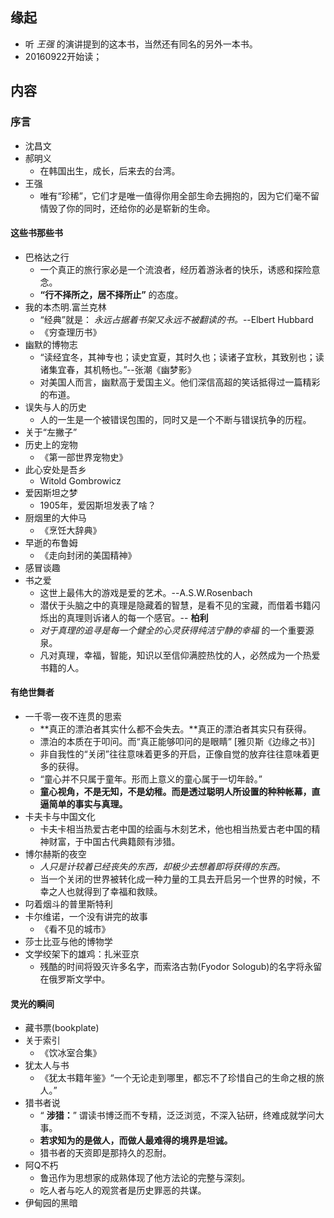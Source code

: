##  缘起
+ 听 *王强* 的演讲提到的这本书，当然还有同名的另外一本书。
+ 20160922开始读；

##  内容
###  序言
+ 沈昌文
+ 郝明义
	+ 在韩国出生，成长，后来去的台湾。
+ 王强
	+ 唯有“珍稀”，它们才是唯一值得你用全部生命去拥抱的，因为它们毫不留情毁了你的同时，还给你的必是崭新的生命。

####  这些书那些书
+ 巴格达之行
	+ 一个真正的旅行家必是一个流浪者，经历着游泳者的快乐，诱惑和探险意念。
	+ **“行不择所之，居不择所止”** 的态度。
+ 我的本杰明.富兰克林
	+ “经典”就是： *永远占据着书架又永远不被翻读的书。*--Elbert Hubbard
	+ 《穷查理历书》
+ 幽默的博物志
	+ “读经宜冬，其神专也；读史宜夏，其时久也；读诸子宜秋，其致别也；读诸集宜春，其机畅也。”--张潮《幽梦影》
	+ 对美国人而言，幽默高于爱国主义。他们深信高超的笑话抵得过一篇精彩的布道。
+ 误失与人的历史
	+ 人的一生是一个被错误包围的，同时又是一个不断与错误抗争的历程。
+ 关于“左撇子”
+ 历史上的宠物
	+ 《第一部世界宠物史》
+ 此心安处是吾乡 
	+ Witold Gombrowicz
+ 爱因斯坦之梦
	+ 1905年，爱因斯坦发表了啥？
+ 厨烟里的大仲马
	+ 《烹饪大辞典》
+ 早逝的布鲁姆
	+ 《走向封闭的美国精神》
+ 感冒谈趣
+ 书之爱
	+ 这世上最伟大的游戏是爱的艺术。--A.S.W.Rosenbach
	+ 潜伏于头脑之中的真理是隐藏着的智慧，是看不见的宝藏，而借着书籍闪烁出的真理则诉诸人的每一个感官。-- **柏利**
	+ *对于真理的追寻是每一个健全的心灵获得纯洁宁静的幸福* 的一个重要源泉。
	+ 凡对真理，幸福，智能，知识以至信仰满腔热忱的人，必然成为一个热爱书籍的人。

####  有绝世舞者
+ 一千零一夜不连贯的思索
	+ **真正的漂泊者其实什么都不会失去。**真正的漂泊者其实只有获得。
	+ 漂泊的本质在于叩问。而“真正能够叩问的是眼睛” [雅贝斯《边缘之书》]
	+ 非自我性的“关闭”往往意味着更多的开启，正像自觉的放弃往往意味着更多的获得。
	+ “童心并不只属于童年。形而上意义的童心属于一切年龄。”
	+  **童心视角，不是无知，不是幼稚。而是透过聪明人所设置的种种帐幕，直逼简单的事实与真理。**
+ 卡夫卡与中国文化
	+ 卡夫卡相当热爱古老中国的绘画与木刻艺术，他也相当热爱古老中国的精神财富，于中国古代典籍颇有涉猎。
+ 博尔赫斯的夜空
	+ *人只是计较着已经丧失的东西，却极少去想着即将获得的东西。*
	+ 当一个关闭的世界被转化成一种力量的工具去开启另一个世界的时候，不幸之人也就得到了幸福和救赎。
+ 叼着烟斗的普里斯特利
+ 卡尔维诺，一个没有讲完的故事
	+ 《看不见的城市》
+ 莎士比亚与他的博物学
+ 文学绞架下的雄鸡：扎米亚京
	+ 残酷的时间将毁灭许多名字，而索洛古勃(Fyodor Sologub)的名字将永留在俄罗斯文学中。

####  灵光的瞬间
+ 藏书票(bookplate)
+ 关于索引
	+ 《饮冰室合集》
+ 犹太人与书
	+ 《犹太书籍年鉴》“一个无论走到哪里，都忘不了珍惜自己的生命之根的旅人。”
+ 猎书者说
	+ “ **涉猎：**” 谓读书博泛而不专精，泛泛浏览，不深入钻研，终难成就学问大事。
	+ **若求知为的是做人，而做人最难得的境界是坦诚。**
	+ 猎书者的天资即是那持久的忍耐。
+ 阿Q不朽
	+ 鲁迅作为思想家的成熟体现了他方法论的完整与深刻。
	+ 吃人者与吃人的观赏者是历史罪恶的共谋。
+ 伊甸园的黑暗



